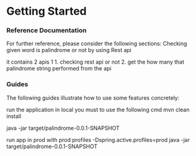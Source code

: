 # Getting Started

### Reference Documentation
For further reference, please consider the following sections:
Checking given word is palindrome or not by using Rest api 

it contains 2 apis  1
    1. checking rest api or not 
    2. get the how many that palindrome string performed from the api



### Guides
The following guides illustrate how to use some features concretely:

run the application in local you must to use the following cmd
mvn clean install

java -jar target/palindrome-0.0.1-SNAPSHOT 

run app in prod 
with prod profiles  -Dspring.active.profiles=prod 
java -jar target/palindrome-0.0.1-SNAPSHOT 





